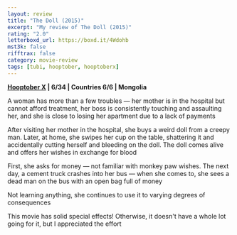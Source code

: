 ```yaml
---
layout: review
title: "The Doll (2015)"
excerpt: "My review of The Doll (2015)"
rating: "2.0"
letterboxd_url: https://boxd.it/4Wdohb
mst3k: false
rifftrax: false
category: movie-review
tags: [tubi, hooptober, hooptoberx]
---
```


<b><a href="https://boxd.it/pmi12" title="Hooptober X" target="_blank" rel="noopener">Hooptober X</a> | 6/34 | Countries 6/6 | Mongolia</b>

A woman has more than a few troubles — her mother is in the hospital but cannot afford treatment, her boss is consistently touching and assaulting her, and she is close to losing her apartment due to a lack of payments

After visiting her mother in the hospital, she buys a weird doll from a creepy man. Later, at home, she swipes her cup on the table, shattering it and accidentally cutting herself and bleeding on the doll. The doll comes alive and offers her wishes in exchange for blood

First, she asks for money — not familiar with monkey paw wishes. The next day, a cement truck crashes into her bus — when she comes to, she sees a dead man on the bus with an open bag full of money

Not learning anything, she continues to use it to varying degrees of consequences

This movie has solid special effects! Otherwise, it doesn't have a whole lot going for it, but I appreciated the effort
